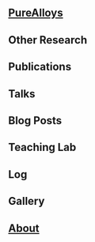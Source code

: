 
## [PureAlloys](https://dematerializ.github.io/PureAlloys/)

## Other Research

## Publications

## Talks

## Blog Posts

## Teaching Lab

## Log

## Gallery

## [About](https://dematerializ.github.io/about/)
